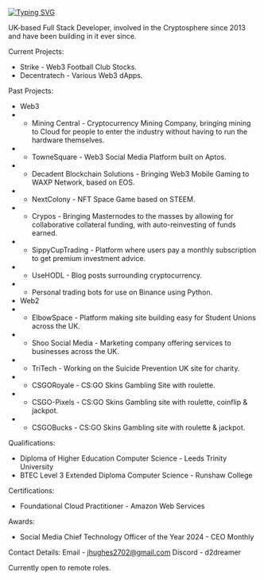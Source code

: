 [![Typing SVG](https://readme-typing-svg.herokuapp.com?font=Fira+Code&duration=2500&pause=1000&lines=d2Dreamer;Blockchain+Enthusiast;Full+Stack+Developer)](https://git.io/typing-svg)

UK-based Full Stack Developer, involved in the Cryptosphere since 2013 and have been building in it ever since. 

Current Projects:
- Strike - Web3 Football Club Stocks.
- Decentratech - Various Web3 dApps.

Past Projects:
- Web3
- - Mining Central - Cryptocurrency Mining Company, bringing mining to Cloud for people to enter the industry without having to run the hardware themselves.
- - TowneSquare - Web3 Social Media Platform built on Aptos.
- - Decadent Blockchain Solutions - Bringing Web3 Mobile Gaming to WAXP Network, based on EOS.
- - NextColony - NFT Space Game based on STEEM.
- - Crypos - Bringing Masternodes to the masses by allowing for collaborative collateral funding, with auto-reinvesting of funds earned.
- - SippyCupTrading - Platform where users pay a monthly subscription to get premium investment advice.
- - UseHODL - Blog posts surrounding cryptocurrency.
- - Personal trading bots for use on Binance using Python.
- Web2
- - ElbowSpace - Platform making site building easy for Student Unions across the UK.
- - Shoo Social Media - Marketing company offering services to businesses across the UK.
- - TriTech - Working on the Suicide Prevention UK site for charity.
- - CSGORoyale - CS:GO Skins Gambling Site with roulette.
- - CSGO-Pixels - CS:GO Skins Gambling site with roulette, coinflip & jackpot.
- - CSGOBucks - CS:GO Skins Gambling site with roulette & jackpot.

Qualifications:
- Diploma of Higher Education Computer Science - Leeds Trinity University
- BTEC Level 3 Extended Diploma Computer Science - Runshaw College

Certifications:
- Foundational Cloud Practitioner - Amazon Web Services

Awards:
- Social Media Chief Technology Officer of the Year 2024 - CEO Monthly

Contact Details:
Email - jhughes2702@gmail.com
Discord - d2dreamer

Currently open to remote roles.
